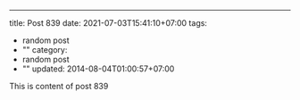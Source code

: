 ---
title: Post 839
date: 2021-07-03T15:41:10+07:00
tags:
  - random post
  - ""
category:
  - random post
  - ""
updated: 2014-08-04T01:00:57+07:00

This is content of post 839